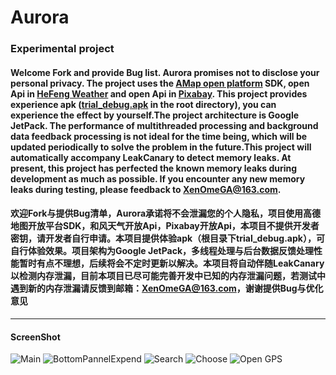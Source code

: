 
# Aurora

### Experimental project

#### Welcome Fork and provide Bug list. Aurora promises not to disclose your personal privacy. The project uses the [AMap open platform](https://lbs.amap.com/) SDK, open Api in [HeFeng Weather](https://dev.heweather.com/) and open Api in [Pixabay](https://pixabay.com/zh/service/about/api/). This project provides experience apk ([trial_debug.apk](https://github.com/PhoenixNest/Aurora/blob/master/trial_debug.apk) in the root directory), you can experience the effect by yourself.The project architecture is Google JetPack. The performance of multithreaded processing and background data feedback processing is not ideal for the time being, which will be updated periodically to solve the problem in the future.This project will automatically accompany LeakCanary to detect memory leaks. At present, this project has perfected the known memory leaks during development as much as possible. If you encounter any new memory leaks during testing, please feedback to XenOmeGA@163.com.

#### 欢迎Fork与提供Bug清单，Aurora承诺将不会泄漏您的个人隐私，项目使用高德地图开放平台SDK，和风天气开放Api，Pixabay开放Api，本项目不提供开发者密钥，请开发者自行申请。本项目提供体验apk（根目录下trial_debug.apk），可自行体验效果。项目架构为Google JetPack，多线程处理与后台数据反馈处理性能暂时有点不理想，后续将会不定时更新以解决。本项目将自动伴随LeakCanary以检测内存泄漏，目前本项目已尽可能完善开发中已知的内存泄漏问题，若测试中遇到新的内存泄漏请反馈到邮箱：XenOmeGA@163.com，谢谢提供Bug与优化意见

---

#### ScreenShot

<img src="ScreenShot/main.png" alt="Main"  />

<img src="ScreenShot/bottomPannelExpend.png" alt="BottomPannelExpend"  />

<img src="ScreenShot/search.png" alt="Search"  />



<img src="ScreenShot/choose1.png" alt="Choose"  />

<img src="ScreenShot/startGPS.png" alt="Open GPS"  />